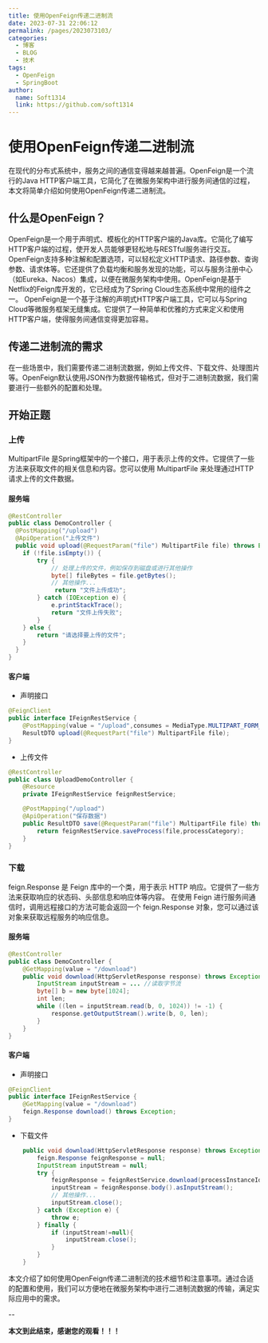```yaml
---
title: 使用OpenFeign传递二进制流
date: 2023-07-31 22:06:12
permalink: /pages/2023073103/
categories: 
  - 博客
  - BLOG
  - 技术
tags: 
  - OpenFeign
  - SpringBoot
author: 
  name: Soft1314
  link: https://github.com/soft1314
---
```

# 使用OpenFeign传递二进制流
在现代的分布式系统中，服务之间的通信变得越来越普遍。OpenFeign是一个流行的Java HTTP客户端工具，它简化了在微服务架构中进行服务间通信的过程，本文将简单介绍如何使用OpenFeign传递二进制流。 
## 什么是OpenFeign？ 
   OpenFeign是一个用于声明式、模板化的HTTP客户端的Java库。它简化了编写HTTP客户端的过程，使开发人员能够更轻松地与RESTful服务进行交互。OpenFeign支持多种注解和配置选项，可以轻松定义HTTP请求、路径参数、查询参数、请求体等。它还提供了负载均衡和服务发现的功能，可以与服务注册中心（如Eureka、Nacos）集成，以便在微服务架构中使用。OpenFeign是基于Netflix的Feign库开发的，它已经成为了Spring Cloud生态系统中常用的组件之一。
   OpenFeign是一个基于注解的声明式HTTP客户端工具，它可以与Spring Cloud等微服务框架无缝集成。它提供了一种简单和优雅的方式来定义和使用HTTP客户端，使得服务间通信变得更加容易。 
## 传递二进制流的需求 
   在一些场景中，我们需要传递二进制流数据，例如上传文件、下载文件、处理图片等。OpenFeign默认使用JSON作为数据传输格式，但对于二进制流数据，我们需要进行一些额外的配置和处理。 
## 开始正题 
### 上传
MultipartFile 是Spring框架中的一个接口，用于表示上传的文件。它提供了一些方法来获取文件的相关信息和内容。您可以使用 MultipartFile 来处理通过HTTP请求上传的文件数据。 
#### 服务端
```java
@RestController
public class DemoController {
  @PostMapping("/upload")
  @ApiOperation("上传文件")
  public void upload(@RequestParam("file") MultipartFile file) throws Exception {
    if (!file.isEmpty()) {
        try {
            // 处理上传的文件，例如保存到磁盘或进行其他操作
            byte[] fileBytes = file.getBytes();
            // 其他操作...
             return "文件上传成功";
        } catch (IOException e) {
            e.printStackTrace();
            return "文件上传失败";
        }
    } else {
        return "请选择要上传的文件";
    }
  }	
}
```
#### 客户端
- 声明接口
```java
@FeignClient
public interface IFeignRestService {
    @PostMapping(value = "/upload",consumes = MediaType.MULTIPART_FORM_DATA_VALUE)
    ResultDTO upload(@RequestPart("file") MultipartFile file);
}
```
- 上传文件
```java
@RestController
public class UploadDemoController {
    @Resource
    private IFeignRestService feignRestService;

    @PostMapping("/upload")
    @ApiOperation("保存数据")
    public ResultDTO save(@RequestParam("file") MultipartFile file) throws Exception {
        return feignRestService.saveProcess(file,processCategory);
    }
}
```
### 下载
feign.Response  是 Feign 库中的一个类，用于表示 HTTP 响应。它提供了一些方法来获取响应的状态码、头部信息和响应体等内容。 
 在使用 Feign 进行服务间通信时，调用远程接口的方法可能会返回一个  feign.Response  对象，您可以通过该对象来获取远程服务的响应信息。 
#### 服务端
```java
@RestController
public class DemoController {
    @GetMapping(value = "/download")
    public void download(HttpServletResponse response) throws Exception {
        InputStream inputStream = ... //读取字节流
        byte[] b = new byte[1024];
        int len;
        while ((len = inputStream.read(b, 0, 1024)) != -1) {
            response.getOutputStream().write(b, 0, len);
        }
    }
}
```
#### 客户端
- 声明接口
```java
@FeignClient
public interface IFeignRestService {
    @GetMapping(value = "/download")
    feign.Response download() throws Exception;
}
``` 
- 下载文件
```java
    public void download(HttpServletResponse response) throws Exception {
        feign.Response feignResponse = null;
        InputStream inputStream = null;
        try {
            feignResponse = feignRestService.download(processInstanceId);
            inputStream = feignResponse.body().asInputStream();
            // 其他操作...
            inputStream.close();
        } catch (Exception e) {
            throw e;
        } finally {
            if (inputStream!=null){
                inputStream.close();
            }
        }
    }	
```
本文介绍了如何使用OpenFeign传递二进制流的技术细节和注意事项。通过合适的配置和使用，我们可以方便地在微服务架构中进行二进制流数据的传输，满足实际应用中的需求。 

--


**本文到此结束，感谢您的观看！！！**